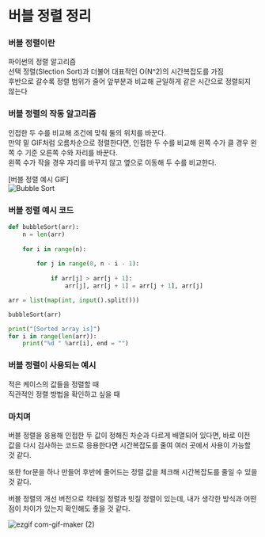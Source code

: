 # 버블 정렬 정리

### 버블 정렬이란

파이썬의 정렬 알고리즘   
선택 정렬(Slection Sort)과 더불어 대표적인 O(N^2)의 시간복잡도를 가짐   
후반으로 갈수록 정렬 범위가 줄어 앞부분과 비교해 균일하게 같은 시간으로 정렬되지 않는다

### 버블 정렬의 작동 알고리즘
인접한 두 수를 비교해 조건에 맞춰 둘의 위치를 바꾼다.   
만약 밑 GIF처럼 오름차순으로 정렬한다면, 인접한 두 수를 비교해 왼쪽 수가 클 경우 왼쪽 수 기준 오른쪽 수와 자리를 바꾼다.   
왼쪽 수가 작을 경우 자리를 바꾸지 않고 옆으로 이동해 두 수를 비교한다.   

[버블 정렬 예시 GIF]   
![Bubble Sort](https://user-images.githubusercontent.com/77567577/168065176-533391a8-ea0c-4748-b97a-5d02777c7f71.gif)

### 버블 정렬 예시 코드
```python
def bubbleSort(arr):
    n = len(arr)
    
    for i in range(n):
        
        for j in range(0, n - i - 1):
           
            if arr[j] > arr[j + 1]: 
                arr[j], arr[j + 1] = arr[j + 1], arr[j]

arr = list(map(int, input().split()))

bubbleSort(arr)

print("[Sorted array is]")
for i in range(len(arr)):
    print("%d " %arr[i], end = "")
```

### 버블 정렬이 사용되는 예시
적은 케이스의 값들을 정렬할 때   
직관적인 정렬 방법을 확인하고 싶을 때

### 마치며
버블 정렬을 응용해 인접한 두 값이 정해진 차순과 다르게 배열되어 있다면,
바로 이전 값을 다시 검사하는 코드로 응용한다면 시간복잡도를 줄여 여러 곳에서 사용이 가능할 것 같다.

또한 for문을 하나 만들어 후반에 줄어드는 정렬 값을 체크해 시간복잡도를 줄일 수 있을 것 같다.

버블 정렬의 개선 버전으로 칵테일 정렬과 빗질 정렬이 있는데, 내가 생각한 방식과 어떤 점이 차이가 있는지 확인해도 좋을 것 같다.



![ezgif com-gif-maker (2)](https://user-images.githubusercontent.com/100903674/173194264-19d42cb6-12ad-4b58-9cd5-56d594932d01.gif)


